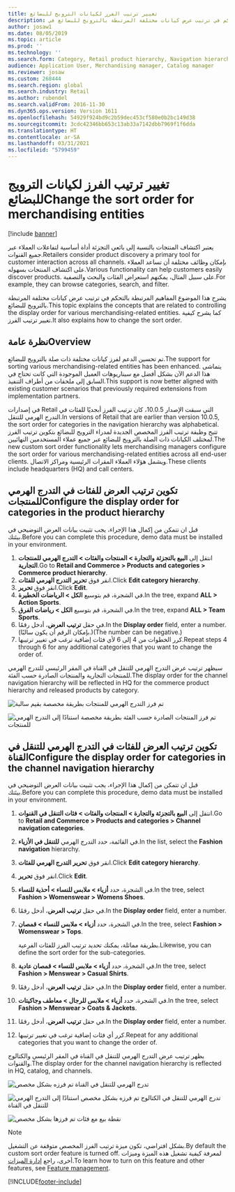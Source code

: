 ```yaml
---
title: تغيير ترتيب الفرز لكيانات الترويج للبضائع
description: يشرح هذا الموضوع المفاهيم المرتبطة بالتحكم في ترتيب عرض كيانات مختلفة المرتبطة بالترويج للبضائع في Dynamics 365 Commerce.
author: josaw1
ms.date: 08/05/2019
ms.topic: article
ms.prod: ''
ms.technology: ''
ms.search.form: Category, Retail product hierarchy, Navigation hierarchy
audience: Application User, Merchandising manager, Catalog manager
ms.reviewer: josaw
ms.custom: 268444
ms.search.region: global
ms.search.industry: Retail
ms.author: rubendel
ms.search.validFrom: 2016-11-30
ms.dyn365.ops.version: Version 1611
ms.openlocfilehash: 54929f924bd9c2b59dec453cf580e0b2bc149d38
ms.sourcegitcommit: 3cdc42346bb653c13ab33a7142dbb7969f1f6dda
ms.translationtype: HT
ms.contentlocale: ar-SA
ms.lasthandoff: 03/31/2021
ms.locfileid: "5799459"
---
```

# <a name="change-the-sort-order-for-merchandising-entities"></a><span data-ttu-id="9be49-103">تغيير ترتيب الفرز لكيانات الترويج للبضائع</span><span class="sxs-lookup"><span data-stu-id="9be49-103">Change the sort order for merchandising entities</span></span>


[!include [banner](includes/banner.md)]

<span data-ttu-id="9be49-104">يعتبر اكتشاف المنتجات بالنسبة إلى بائعي التجزئة أداة أساسية لتفاعلات العملاء عبر جميع القنوات.</span><span class="sxs-lookup"><span data-stu-id="9be49-104">Retailers consider product discovery a primary tool for customer interaction across all channels.</span></span> <span data-ttu-id="9be49-105">بإمكان وظائف مختلفة أن تساعد العملاء على اكتشاف المنتجات بسهوله.</span><span class="sxs-lookup"><span data-stu-id="9be49-105">Various functionality can help customers easily discover products.</span></span> <span data-ttu-id="9be49-106">على سبيل المثال، يمكنهم استعراض الفئات والبحث والتصفية.</span><span class="sxs-lookup"><span data-stu-id="9be49-106">For example, they can browse categories, search, and filter.</span></span>

<span data-ttu-id="9be49-107">يشرح هذا الموضوع المفاهيم المرتبطة بالتحكم في ترتيب عرض كيانات مختلفة المرتبطة بالترويج للبضائع.</span><span class="sxs-lookup"><span data-stu-id="9be49-107">This topic explains the concepts that are related to controlling the display order for various merchandising-related entities.</span></span> <span data-ttu-id="9be49-108">كما يشرح كيفية تغيير ترتيب الفرز.</span><span class="sxs-lookup"><span data-stu-id="9be49-108">It also explains how to change the sort order.</span></span>

## <a name="overview"></a><span data-ttu-id="9be49-109">نظرة عامة</span><span class="sxs-lookup"><span data-stu-id="9be49-109">Overview</span></span>

<span data-ttu-id="9be49-110">تم تحسين الدعم لفرز كيانات مختلفة ذات صلة بالترويج للبضائع.</span><span class="sxs-lookup"><span data-stu-id="9be49-110">The support for sorting various merchandising-related entities has been enhanced.</span></span> <span data-ttu-id="9be49-111">يتماشى هذا الدعم الآن بشكل أفضل مع سيناريوهات العميل الموجودة التي كانت تحتاج في السابق إلى ملحقات من أطراف التنفيذ.</span><span class="sxs-lookup"><span data-stu-id="9be49-111">This support is now better aligned with existing customer scenarios that previously required extensions from implementation partners.</span></span>

<span data-ttu-id="9be49-112">في إصدارات Retail التي سبقت الإصدار 10.0.5، كان ترتيب الفرز أبجديًا للفئات في التدرج الهرمي للتنقل.</span><span class="sxs-lookup"><span data-stu-id="9be49-112">In versions of Retail that are earlier than version 10.0.5, the sort order for categories in the navigation hierarchy was alphabetical.</span></span> <span data-ttu-id="9be49-113">تتيح وظيفة ترتيب الفرز المخصص الجديدة لمدراء الترويج للبضائع بتكوين ترتيب الفرز لمختلف الكيانات ذات الصلة بالترويج للبضائع عبر جميع عملاء المستخدمين النهائيين.</span><span class="sxs-lookup"><span data-stu-id="9be49-113">The new custom sort order functionality lets merchandising managers configure the sort order for various merchandising-related entities across all end-user clients.</span></span> <span data-ttu-id="9be49-114">ويشمل هؤلاء العملاء المقرات الرئيسية ومراكز الاتصال.</span><span class="sxs-lookup"><span data-stu-id="9be49-114">These clients include headquarters (HQ) and call centers.</span></span>

## <a name="configure-the-display-order-for-categories-in-the-product-hierarchy"></a><span data-ttu-id="9be49-115">تكوين ترتيب العرض للفئات في التدرج الهرمي للمنتجات</span><span class="sxs-lookup"><span data-stu-id="9be49-115">Configure the display order for categories in the product hierarchy</span></span>

<span data-ttu-id="9be49-116">قبل ان تتمكن من إكمال هذا الإجراء، يجب تثبيت بيانات العرض التوضيحي في بيئتك.</span><span class="sxs-lookup"><span data-stu-id="9be49-116">Before you can complete this procedure, demo data must be installed in your environment.</span></span>

1. <span data-ttu-id="9be49-117">انتقل إلى **البيع بالتجزئة والتجارة \> المنتجات والفئات \> التدرج الهرمي للمنتجات التجارية**.</span><span class="sxs-lookup"><span data-stu-id="9be49-117">Go to **Retail and Commerce \> Products and categories \> Commerce product hierarchy**.</span></span>
2. <span data-ttu-id="9be49-118">انقر فوق **تحرير التدرج الهرمي للفئات**.</span><span class="sxs-lookup"><span data-stu-id="9be49-118">Click **Edit category hierarchy**.</span></span>
3. <span data-ttu-id="9be49-119">انقر فوق **تحرير**.</span><span class="sxs-lookup"><span data-stu-id="9be49-119">Click **Edit**.</span></span>
4. <span data-ttu-id="9be49-120">في الشجرة، قم بتوسيع **الكل \> الرياضات الخطيرة**.</span><span class="sxs-lookup"><span data-stu-id="9be49-120">In the tree, expand **ALL \> Action Sports**.</span></span>
5. <span data-ttu-id="9be49-121">في الشجرة، قم بتوسيع **الكل \> رياضات الفرق**.</span><span class="sxs-lookup"><span data-stu-id="9be49-121">In the tree, expand **ALL \> Team Sports**.</span></span>
6. <span data-ttu-id="9be49-122">في حقل **ترتيب العرض**، أدخل رقمًا.</span><span class="sxs-lookup"><span data-stu-id="9be49-122">In the **Display order** field, enter a number.</span></span> <span data-ttu-id="9be49-123">(بإمكان الرقم أن يكون سالبًا.)</span><span class="sxs-lookup"><span data-stu-id="9be49-123">(The number can be negative.)</span></span>
7. <span data-ttu-id="9be49-124">كرر الخطوات من 4 إلى 6 لأي فئات إضافية ترغب في تغيير ترتيبها.</span><span class="sxs-lookup"><span data-stu-id="9be49-124">Repeat steps 4 through 6 for any additional categories that you want to change the order of.</span></span>

<span data-ttu-id="9be49-125">سيظهر ترتيب عرض التدرج الهرمي للتنقل في القناة في المقر الرئيسي للتدرج الهرمي للمنتجات التجارية والمنتجات الصادرة حسب الفئة.</span><span class="sxs-lookup"><span data-stu-id="9be49-125">The display order for the channel navigation hierarchy will be reflected in HQ for the commerce product hierarchy and released products by category.</span></span>

![تم فرز التدرج الهرمي للمنتجات بطريقة مخصصة بقيم سالبة](./media/RetailProductHierarchyCustomSortedWithNegativeValues.png)

![تم فرز المنتجات الصادرة حسب الفئة بطريقة مخصصة استنادًا إلى التدرج الهرمي للمنتجات](./media/ReleasedProductsByCategoryCustomSortedBasedOnRetailProductHierarchy.png)

## <a name="configure-the-display-order-for-categories-in-the-channel-navigation-hierarchy"></a><span data-ttu-id="9be49-128">تكوين ترتيب العرض للفئات في التدرج الهرمي للتنقل في القناة</span><span class="sxs-lookup"><span data-stu-id="9be49-128">Configure the display order for categories in the channel navigation hierarchy</span></span>

<span data-ttu-id="9be49-129">قبل ان تتمكن من إكمال هذا الإجراء، يجب تثبيت بيانات العرض التوضيحي في بيئتك.</span><span class="sxs-lookup"><span data-stu-id="9be49-129">Before you can complete this procedure, demo data must be installed in your environment.</span></span>

1. <span data-ttu-id="9be49-130">انتقل إلى **البيع بالتجزئة والتجارة \> المنتجات والفئات \> فئات التنقل في القنوات**.</span><span class="sxs-lookup"><span data-stu-id="9be49-130">Go to **Retail and Commerce \> Products and categories \> Channel navigation categories**.</span></span>
2. <span data-ttu-id="9be49-131">في القائمة، حدد التدرج الهرمي **للتنقل في الأزياء**.</span><span class="sxs-lookup"><span data-stu-id="9be49-131">In the list, select the **Fashion navigation** hierarchy.</span></span>
3. <span data-ttu-id="9be49-132">انقر فوق **تحرير التدرج الهرمي للفئات**.</span><span class="sxs-lookup"><span data-stu-id="9be49-132">Click **Edit category hierarchy**.</span></span>
4. <span data-ttu-id="9be49-133">انقر فوق **تحرير**.</span><span class="sxs-lookup"><span data-stu-id="9be49-133">Click **Edit**.</span></span>
5. <span data-ttu-id="9be49-134">في الشجرة، حدد **أزياء \> ملابس للنساء \> أحذية للنساء**.</span><span class="sxs-lookup"><span data-stu-id="9be49-134">In the tree, select **Fashion \> Womenswear \> Womens Shoes**.</span></span>
6. <span data-ttu-id="9be49-135">في حقل **ترتيب العرض**، أدخل رقمًا.</span><span class="sxs-lookup"><span data-stu-id="9be49-135">In the **Display order** field, enter a number.</span></span>
7. <span data-ttu-id="9be49-136">في الشجرة، حدد **أزياء \> ملابس للنساء \> قمصان**.</span><span class="sxs-lookup"><span data-stu-id="9be49-136">In the tree, select **Fashion \> Womenswear \> Tops**.</span></span>

    <span data-ttu-id="9be49-137">بطريقة مماثلة، يمكنك تحديد ترتيب الفرز للفئات الفرعية.</span><span class="sxs-lookup"><span data-stu-id="9be49-137">Likewise, you can define the sort order for the sub-categories.</span></span>

8. <span data-ttu-id="9be49-138">في الشجرة، حدد **أزياء \> ملابس للنساء \> قمصان عادية**.</span><span class="sxs-lookup"><span data-stu-id="9be49-138">In the tree, select **Fashion \> Menswear \> Casual Shirts**.</span></span>
9. <span data-ttu-id="9be49-139">في حقل **ترتيب العرض**، أدخل رقمًا.</span><span class="sxs-lookup"><span data-stu-id="9be49-139">In the **Display order** field, enter a number.</span></span>
10. <span data-ttu-id="9be49-140">في الشجرة، حدد **أزياء \> ملابس للرجال \> معاطف وجاكيتات**.</span><span class="sxs-lookup"><span data-stu-id="9be49-140">In the tree, select **Fashion \> Menswear \> Coats & Jackets**.</span></span>
11. <span data-ttu-id="9be49-141">في حقل **ترتيب العرض**، أدخل رقمًا.</span><span class="sxs-lookup"><span data-stu-id="9be49-141">In the **Display order** field, enter a number.</span></span>
12. <span data-ttu-id="9be49-142">كرر أي فئات إضافية ترغب في تغيير ترتيبها.</span><span class="sxs-lookup"><span data-stu-id="9be49-142">Repeat for any additional categories that you want to change the order of.</span></span>

<span data-ttu-id="9be49-143">يظهر ترتيب عرض التدرج الهرمي للتنقل في القناة في المقر الرئيسي والكتالوج والقنوات.</span><span class="sxs-lookup"><span data-stu-id="9be49-143">The display order for the channel navigation hierarchy is reflected in HQ, catalog, and channels.</span></span>

![تدرج الهرمي للتنقل في القناة تم فرزه بشكل مخصص](./media/ChannelNavCustomSorted.png)

![تدرج الهرمي للتنقل في الكتالوج تم فرزه بشكل مخصص استنادًا إلى التدرج الهرمي للتنقل في القناة](./media/CatalogNavHierarchyCustomSortedBasedOnChannelNav.png)

![نقطة بيع مع فئات تم فرزها بشكل مخصص](./media/POSChannelCategoriesCustomSorted.png)

> [!NOTE]
> <span data-ttu-id="9be49-147">بشكل افتراضي، تكون ميزة ترتيب الفرز المخصص متوقفة عن التشغيل.</span><span class="sxs-lookup"><span data-stu-id="9be49-147">By default the custom sort order feature is turned off.</span></span> <span data-ttu-id="9be49-148">لمعرفة كيفية تشغيل هذه الميزة وميزات أخرى، راجع [إدارة الميزات](https://docs.microsoft.com/dynamics365/unified-operations/fin-and-ops/get-started/feature-management/feature-management-overview).</span><span class="sxs-lookup"><span data-stu-id="9be49-148">To learn how to turn on this feature and other features, see [Feature management](https://docs.microsoft.com/dynamics365/unified-operations/fin-and-ops/get-started/feature-management/feature-management-overview).</span></span>


[!INCLUDE[footer-include](../includes/footer-banner.md)]